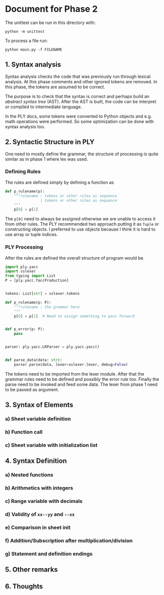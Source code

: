 # Document for Phase 2

The unittest can be run in this directory with:

```
python -m unittest
```

To process a file run:

```
python main.py -f FILENAME
```

## 1. Syntax analysis

Syntax analysis checks the code that was previously run through
lexical analysis. At this phase comments and other ignored tokens are
removed. In this phase, the tokens are assumed to be correct.

The purpose is to check that the syntax is correct and perhaps build an _abstract syntax tree_ (AST).
After the AST is built, the code can be interpret or compiled to intermediate language.

In the PLY docs, some tokens were converted to Python objects and e.g. math operations were performed.
So some optimization can be done with syntax analysis too.


## 2. Syntactic Structure in PLY

One need to mostly define the grammar, the structure of processing
is quite similar as in phase 1 where lex was used.

### Defining Rules

The rules are defined simply by defining a function as

```python
def p_rulename(p):
    """rulename : tokens or other rules as sequence
                | tokens or other rules as sequence
    """
    p[0] = p[1]
```

The `p[0]` need to always be assigned otherwise we are unable
to access it from other rules. The PLY recommended two approach putting
it as `Tuple` or constructing objects. I preferred to use
objects because I think it is hard to use array or tuple indices.

### PLY Processing

After the rules are defined the overall structure of program would be.

```python
import ply.yacc
import sslexer
from typing import List
P = [ply.yacc.YaccProduction]


tokens: List[str] = sslexer.tokens

def p_rulename(p: P):
    """rulename : the grammar here
    """
    p[0] = p[1]  # Need to assign something to pass forward


def p_error(p: P):
    pass


parser: ply.yacc.LRParser = ply.yacc.yacc()


def parse_data(data: str):
    parser.parse(data, lexer=sslexer.lexer, debug=False)
```

The tokens need to be imported from the lexer module.
After that the grammar rules need to be defined and possibly the error rule too.
Finally the parse need to be invoked and feed some data.
The lexer from phase 1 need to be passed as argument.


## 3. Syntax of Elements

### a) Sheet variable definition

### b) Function call

### c) Sheet variable with initialization list

## 4. Syntax Definition

### a) Nested functions

### b) Arithmetics with integers

### c) Range variable with decimals

### d) Validity of `xx--yy` and `--xx`

### e) Comparison in sheet init

### f) Addition/Subscription after multiplication/division

### g) Statement and definition endings

## 5. Other remarks

## 6. Thoughts

